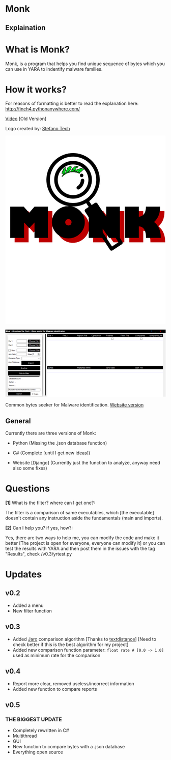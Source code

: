 # Monk
## Explaination
# What is Monk?
Monk, is a program that helps you find unique sequence of bytes which you can use in YARA to indentify malware families.

        
# How it works?

For reasons of formatting is better to read the explanation here: http://finch4.pythonanywhere.com/
 
[Video](https://youtu.be/F7T1lGaJmj8) [Old Version]

Logo created by: [Stefano Tech](https://www.youtube.com/channel/UCf-ZEAjv-Fo7UlFLXSo0zgg)



![](https://github.com/Finch4/Monk/blob/master/Monk%20Logo%202.0.png?raw=true)



![](https://github.com/Finch4/Monk/blob/master/Monk_1.PNG?raw=true)

Common bytes seeker for Malware identification.
[Website version](http://finch4.pythonanywhere.com/)
## General

Currently there are three versions of Monk:

 - Python (Missing the .json database function)

 - C# (Complete [until I get new ideas])

 - Website [Django] (Currently just the function to analyze, anyway need also some fixes)




# Questions
__[1]__ What is the filter? where can I get one?:

The filter is a comparison of same executables, which [the executable] doesn't contain any instruction aside the fundamentals (main and imports).

__[2]__ Can I help you? if yes, how?:

Yes, there are two ways to help me, you can modify the code and make it better [The project is open for everyone, everyone can modify it] or you can test the results with YARA and then post them in the issues with the tag "Results", check /v0.3/yrtest.py


# Updates
## v0.2
- Added a menu
- New filter function
## v0.3
- Added [Jaro](https://en.wikipedia.org/wiki/Jaro%E2%80%93Winkler_distance) comparison algorithm [Thanks to [textdistance](https://pypi.org/project/textdistance/)] [Need to check better if this is the best algorithm for my project]
- Added new comparison function parameter:  ```float rate # [0.0 -> 1.0]``` used as minimum rate for the comparison
## v0.4
- Report more clear, removed useless/incorrect information
- Added new function to compare reports
## v0.5
### THE BIGGEST UPDATE
- Completely rewritten in C#
- Multithread
- GUI
- New function to compare bytes with a .json database
- Everything open source
